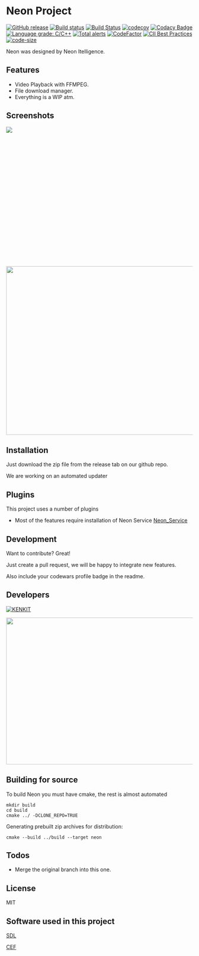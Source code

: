 # Neon Project

[![GitHub release](https://img.shields.io/github/release/kenkit/neon.svg)](https://github.com/kenkit/neon/releases/latest)
[![Build status](https://ci.appveyor.com/api/projects/status/dapr240j1ignrsrl?svg=true)](https://ci.appveyor.com/project/kenkit/neon)
[![Build Status](https://travis-ci.org/kenkit/neon.svg?branch=master)](https://travis-ci.org/kenkit/neon)
[![codecov](https://codecov.io/gh/kenkit/neon/branch/master/graph/badge.svg)](https://codecov.io/gh/kenkit/neon)
[![Codacy Badge](https://api.codacy.com/project/badge/Grade/5790aa30048346f99e3342b84a2fec8a)](https://app.codacy.com/app/kenkit/neon?utm_source=github.com&utm_medium=referral&utm_content=kenkit/neon&utm_campaign=Badge_Grade_Dashboard)
[![Language grade: C/C++](https://img.shields.io/lgtm/grade/cpp/g/kenkit/neon.svg?logo=lgtm&logoWidth=18)](https://lgtm.com/projects/g/kenkit/neon/context:cpp)
[![Total alerts](https://img.shields.io/lgtm/alerts/g/kenkit/neon.svg?logo=lgtm&logoWidth=18)](https://lgtm.com/projects/g/kenkit/neon/alerts/)
[![CodeFactor](https://www.codefactor.io/repository/github/kenkit/neon/badge)](https://www.codefactor.io/repository/github/kenkit/neon)
[![CII Best Practices](https://bestpractices.coreinfrastructure.org/projects/2473/badge)](https://bestpractices.coreinfrastructure.org/projects/2473)
[![code-size](https://img.shields.io/github/languages/code-size/kenkit/neon.svg?color=44cc11)](https://img.shields.io/github/languages/code-size/kenkit/neon.svg?color=44cc11)

Neon was designed by Neon Itelligence.

## Features

-   Video Playback with FFMPEG.
-   File download manager.
-   Everything is a WIP atm.

## Screenshots

<img src="https://i.imgur.com/NxbK0nY.gif"  style="max-width: 100%; min-height: 376px;" />

<img src="https://aws1.discourse-cdn.com/standard10/uploads/dearimgui/optimized/1X/db6f749f230bd57996d7accbfa025a3cb0cf2fb0_2_690x457.gif" width="690" height="455" />

## Installation

Just download the zip file from the release tab on our github repo.

We are working on an automated updater

## Plugins

This project uses a number of plugins

-   Most of the features require installation of Neon Service [Neon_Service](https://github.com/kenkit/neon_service)

## Development

Want to contribute? Great!

Just create a pull request, we will be happy to integrate new features.

Also include your codewars profile badge  in the readme.

## Developers

[![KENKIT](https://www.codewars.com/users/kenkit/badges/large)](https://www.codewars.com/users/kenkit)

<img src="https://wakatime.com/share/@Sage/248720b9-6ccd-4cf8-a45d-0801fa388c3b.svg"  width="528" height="396" />

## Building for source

To build Neon you must have cmake, the rest is almost automated

    mkdir build
    cd build
    cmake ../ -DCLONE_REPO=TRUE

Generating prebuilt zip archives for distribution:

    cmake --build ../build --target neon

## Todos

-   Merge the original branch into this one.

## License

MIT

## Software used in this project

   [SDL](https://hg.libsdl.org/SDL)

   [CEF](https://bitbucket.org/chromiumembedded/cef)
